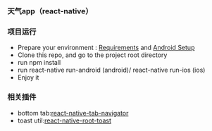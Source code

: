 ### 天气app（react-native）

### 项目运行

* Prepare your environment : [Requirements](http://facebook.github.io/react-native/docs/getting-started.html#requirements) and [Android Setup](http://facebook.github.io/react-native/docs/android-setup.html)
* Clone this repo, and go to the project root directory
* run npm install
* run react-native run-android (android)/ react-native run-ios (ios)
* Enjoy it

### 相关插件

* bottom tab:[react-native-tab-navigator](https://www.npmjs.com/package/react-native-tab-navigator) 
* toast util:[react-native-root-toast](https://www.npmjs.com/package/react-native-root-toast)